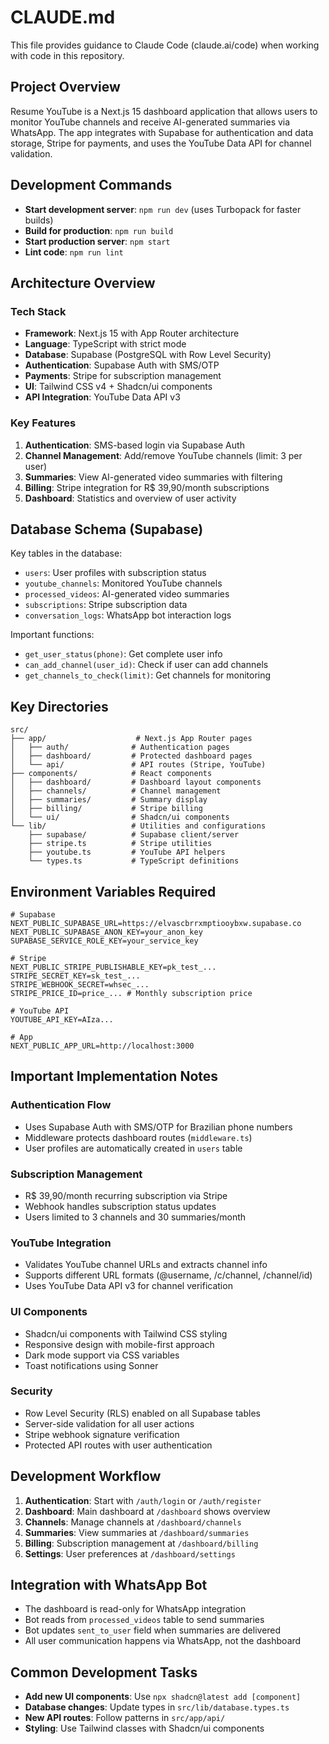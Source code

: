 # CLAUDE.md

This file provides guidance to Claude Code (claude.ai/code) when working with code in this repository.

## Project Overview

Resume YouTube is a Next.js 15 dashboard application that allows users to monitor YouTube channels and receive AI-generated summaries via WhatsApp. The app integrates with Supabase for authentication and data storage, Stripe for payments, and uses the YouTube Data API for channel validation.

## Development Commands

- **Start development server**: `npm run dev` (uses Turbopack for faster builds)
- **Build for production**: `npm run build`
- **Start production server**: `npm start`
- **Lint code**: `npm run lint`

## Architecture Overview

### Tech Stack
- **Framework**: Next.js 15 with App Router architecture
- **Language**: TypeScript with strict mode
- **Database**: Supabase (PostgreSQL with Row Level Security)
- **Authentication**: Supabase Auth with SMS/OTP
- **Payments**: Stripe for subscription management
- **UI**: Tailwind CSS v4 + Shadcn/ui components
- **API Integration**: YouTube Data API v3

### Key Features
1. **Authentication**: SMS-based login via Supabase Auth
2. **Channel Management**: Add/remove YouTube channels (limit: 3 per user)
3. **Summaries**: View AI-generated video summaries with filtering
4. **Billing**: Stripe integration for R$ 39,90/month subscriptions
5. **Dashboard**: Statistics and overview of user activity

## Database Schema (Supabase)

Key tables in the database:
- `users`: User profiles with subscription status
- `youtube_channels`: Monitored YouTube channels
- `processed_videos`: AI-generated video summaries
- `subscriptions`: Stripe subscription data
- `conversation_logs`: WhatsApp bot interaction logs

Important functions:
- `get_user_status(phone)`: Get complete user info
- `can_add_channel(user_id)`: Check if user can add channels
- `get_channels_to_check(limit)`: Get channels for monitoring

## Key Directories

```
src/
├── app/                    # Next.js App Router pages
│   ├── auth/              # Authentication pages
│   ├── dashboard/         # Protected dashboard pages
│   └── api/               # API routes (Stripe, YouTube)
├── components/            # React components
│   ├── dashboard/         # Dashboard layout components
│   ├── channels/          # Channel management
│   ├── summaries/         # Summary display
│   ├── billing/           # Stripe billing
│   └── ui/                # Shadcn/ui components
└── lib/                   # Utilities and configurations
    ├── supabase/          # Supabase client/server
    ├── stripe.ts          # Stripe utilities
    ├── youtube.ts         # YouTube API helpers
    └── types.ts           # TypeScript definitions
```

## Environment Variables Required

```env
# Supabase
NEXT_PUBLIC_SUPABASE_URL=https://elvascbrrxmptiooybxw.supabase.co
NEXT_PUBLIC_SUPABASE_ANON_KEY=your_anon_key
SUPABASE_SERVICE_ROLE_KEY=your_service_key

# Stripe
NEXT_PUBLIC_STRIPE_PUBLISHABLE_KEY=pk_test_...
STRIPE_SECRET_KEY=sk_test_...
STRIPE_WEBHOOK_SECRET=whsec_...
STRIPE_PRICE_ID=price_... # Monthly subscription price

# YouTube API
YOUTUBE_API_KEY=AIza...

# App
NEXT_PUBLIC_APP_URL=http://localhost:3000
```

## Important Implementation Notes

### Authentication Flow
- Uses Supabase Auth with SMS/OTP for Brazilian phone numbers
- Middleware protects dashboard routes (`middleware.ts`)
- User profiles are automatically created in `users` table

### Subscription Management
- R$ 39,90/month recurring subscription via Stripe
- Webhook handles subscription status updates
- Users limited to 3 channels and 30 summaries/month

### YouTube Integration
- Validates YouTube channel URLs and extracts channel info
- Supports different URL formats (@username, /c/channel, /channel/id)
- Uses YouTube Data API v3 for channel verification

### UI Components
- Shadcn/ui components with Tailwind CSS styling
- Responsive design with mobile-first approach
- Dark mode support via CSS variables
- Toast notifications using Sonner

### Security
- Row Level Security (RLS) enabled on all Supabase tables
- Server-side validation for all user actions
- Stripe webhook signature verification
- Protected API routes with user authentication

## Development Workflow

1. **Authentication**: Start with `/auth/login` or `/auth/register`
2. **Dashboard**: Main dashboard at `/dashboard` shows overview
3. **Channels**: Manage channels at `/dashboard/channels`
4. **Summaries**: View summaries at `/dashboard/summaries`
5. **Billing**: Subscription management at `/dashboard/billing`
6. **Settings**: User preferences at `/dashboard/settings`

## Integration with WhatsApp Bot

- The dashboard is read-only for WhatsApp integration
- Bot reads from `processed_videos` table to send summaries
- Bot updates `sent_to_user` field when summaries are delivered
- All user communication happens via WhatsApp, not the dashboard

## Common Development Tasks

- **Add new UI components**: Use `npx shadcn@latest add [component]`
- **Database changes**: Update types in `src/lib/database.types.ts`
- **New API routes**: Follow patterns in `src/app/api/`
- **Styling**: Use Tailwind classes with Shadcn/ui components
